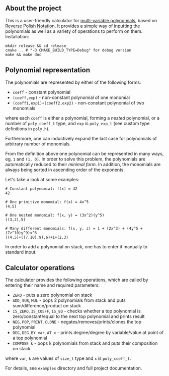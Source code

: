 ## About the project

This is a user-friendly calculator for [multi-variable polynomials](https://en.wikipedia.org/wiki/Polynomial#Number_of_variables), based on [Reverse Polish Notation](https://en.wikipedia.org/wiki/Reverse_Polish_notation). 
It provides a simple way of inputting the polynomials as well as a variety of operations to perform on them. Installation:

```
mkdir release && cd release
cmake .. # "-D CMAKE_BUILD_TYPE=Debug" for debug version
make && make doc
```
## Polynomial representation
The polynomials are represented by either of the following forms:

 - ```coeff``` - constant polynomial
 - ```(coeff,exp)``` - non-constant polynomial of one monomial
 - ```(coeff1,exp1)+(coeff2,exp2)``` - non-constant polynomial of two monomials 

where each ```coeff``` is either a polynomial, forming a *nested* polynomial, or
a number of ```poly_coeff_t``` type, and ```exp``` is ```poly_exp_t``` (see custom type definitions in ```poly.h```).

Furthermore, one can inductively expand the last case for polynomials of arbitrary number of monomials.

From the definition above one polynomial can be represented in many ways, eg. ```1``` and ```(1, 0)```.
In order to solve this problem, the polynomials are automatically reduced to their *minimal form*.
In addition, the monomials are always being sorted in ascending order of the exponents.

Let's take a look at some examples:
```
# Constant polynomial: f(x) = 42
42

# One primitive monomial: f(x) = 4x^5
(4,5)

# One nested monomial: f(x, y) = (3x^2)(y^5)
((3,2),5)

# Many different monomials: f(x, y, z) = 1 + (2x^3) + (4y^5 + (7z^10)y^9)x^6
((4,5)+((7,10),9),6)+1+(2,3)
```

In order to add a polynomial on stack, one has to enter it manually to standard input.

## Calculator operations
The calculator provides the following operations, which are called by entering their name and required parameters:

 - ```ZERO``` - puts a zero polynomial on stack
 - ```ADD```, ```SUB```, ```MUL``` - pops 2 polynomials from stack and puts sum/difference/product on stack
 - ```IS_ZERO```, ```IS_COEFF```, ```IS_EQ``` - checks whether a top polynomial is zero/constant/equal to the next top polynomial and prints result
 - ```NEG```, ```POP```, ```PRINT```, ```CLONE``` - negates/removes/prints/clones the top polynomial
 - ```DEG```, ```DEG_BY var```, ```AT x``` - prints degree/degree by variable/value at point of a top polynomial
 - ```COMPOSE k``` - pops k polynomials from stack and puts their composition on stack

where ```var```, ```k``` are values of  ```size_t``` type and  ```x``` is ```poly_coeff_t```.

For details, see  ```examples``` directory and full project documentation.